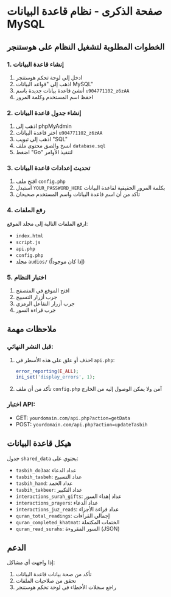 # صفحة الذكرى - نظام قاعدة البيانات MySQL

## الخطوات المطلوبة لتشغيل النظام على هوستنجر

### 1. إنشاء قاعدة البيانات
1. ادخل إلى لوحة تحكم هوستنجر
2. اذهب إلى "قواعد البيانات MySQL"
3. أنشئ قاعدة بيانات جديدة باسم `u904771102_z6zAA`
4. احفظ اسم المستخدم وكلمة المرور

### 2. إنشاء جدول قاعدة البيانات
1. اذهب إلى phpMyAdmin
2. اختر قاعدة البيانات `u904771102_z6zAA`
3. اذهب إلى تبويب "SQL"
4. انسخ والصق محتوى ملف `database.sql`
5. اضغط "Go" لتنفيذ الأوامر

### 3. تحديث إعدادات قاعدة البيانات
1. افتح ملف `config.php`
2. استبدل `YOUR_PASSWORD_HERE` بكلمة المرور الحقيقية لقاعدة البيانات
3. تأكد من أن اسم قاعدة البيانات واسم المستخدم صحيحان

### 4. رفع الملفات
ارفع الملفات التالية إلى مجلد الموقع:
- `index.html`
- `script.js`
- `api.php`
- `config.php`
- مجلد `audios/` (إذا كان موجوداً)

### 5. اختبار النظام
1. افتح الموقع في المتصفح
2. جرب أزرار التسبيح
3. جرب أزرار التفاعل الرمزي
4. جرب قراءة السور

## ملاحظات مهمة

### قبل النشر النهائي:
1. احذف أو علق على هذه الأسطر في `api.php`:
   ```php
   error_reporting(E_ALL);
   ini_set('display_errors', 1);
   ```

2. تأكد من أن ملف `config.php` آمن ولا يمكن الوصول إليه من الخارج

### اختبار API:
- GET: `yourdomain.com/api.php?action=getData`
- POST: `yourdomain.com/api.php?action=updateTasbih`

## هيكل قاعدة البيانات

جدول `shared_data` يحتوي على:
- `tasbih_do3aa`: عداد الدعاء
- `tasbih_tasbeh`: عداد التسبيح
- `tasbih_hamd`: عداد الحمد
- `tasbih_takbeer`: عداد التكبير
- `interactions_surah_gifts`: عداد إهداء السور
- `interactions_prayers`: عداد الدعاء
- `interactions_juz_reads`: عداد قراءة الأجزاء
- `quran_total_readings`: إجمالي القراءات
- `quran_completed_khatmat`: الختمات المكتملة
- `quran_read_surahs`: السور المقروءة (JSON)

## الدعم

إذا واجهت أي مشاكل:
1. تأكد من صحة بيانات قاعدة البيانات
2. تحقق من صلاحيات الملفات
3. راجع سجلات الأخطاء في لوحة تحكم هوستنجر 